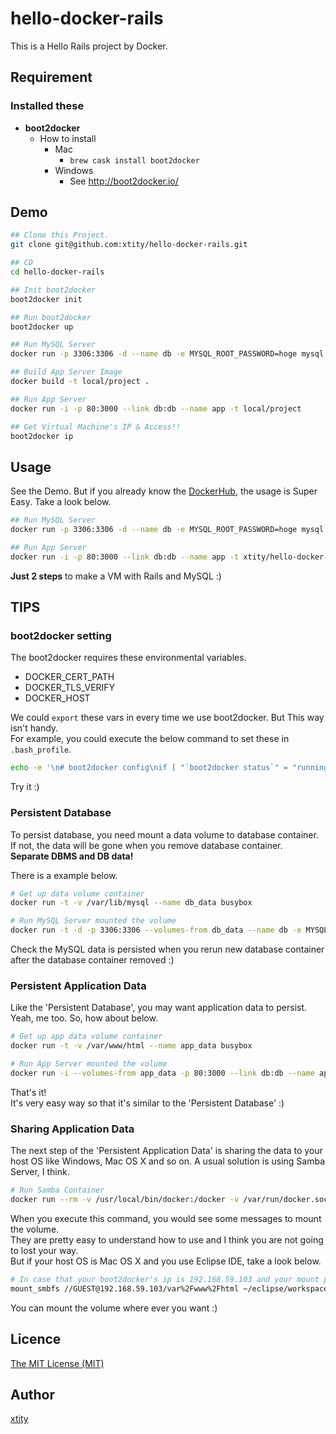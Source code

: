 hello-docker-rails
==================

This is a Hello Rails project by Docker.  

## Requirement
### Installed these
* __boot2docker__
    * How to install
        * Mac
            * ```brew cask install boot2docker```
        * Windows
            * See http://boot2docker.io/

## Demo
```bash
## Clone this Project.
git clone git@github.com:xtity/hello-docker-rails.git

## CD
cd hello-docker-rails

## Init boot2docker
boot2docker init

## Run boot2docker
boot2docker up

## Run MySQL Server
docker run -p 3306:3306 -d --name db -e MYSQL_ROOT_PASSWORD=hoge mysql 

## Build App Server Image
docker build -t local/project .

## Run App Server
docker run -i -p 80:3000 --link db:db --name app -t local/project

## Get Virtual Machine's IP & Access!!
boot2docker ip
```

## Usage
See the Demo. But if you already know the [DockerHub](https://registry.hub.docker.com/u/xtity/hello-docker-rails/), the usage is Super Easy. Take a look below.

```bash
## Run MySQL Server
docker run -p 3306:3306 -d --name db -e MYSQL_ROOT_PASSWORD=hoge mysql 

## Run App Server
docker run -i -p 80:3000 --link db:db --name app -t xtity/hello-docker-rails
```
__Just 2 steps__ to make a VM with Rails and MySQL :)

## TIPS
### boot2docker setting
The boot2docker requires these environmental variables.

* DOCKER_CERT_PATH
* DOCKER_TLS_VERIFY
* DOCKER_HOST

We could ```export``` these vars in every time we use boot2docker.
But This way isn't handy.  
For example, you could execute the below command to set these in ```.bash_profile```.  

```bash
echo -e '\n# boot2docker config\nif [ "`boot2docker status`" = "running" ]; then\n    $(boot2docker shellinit 2>/dev/null)\nfi\n' >> ~/.bash_profile
```

Try it :)

### Persistent Database
To persist database, you need mount a data volume to database container.  
If not, the data will be gone when you remove database container.  
__Separate DBMS and DB data!__

There is a example below.

```bash
# Get up data volume container
docker run -t -v /var/lib/mysql --name db_data busybox

# Run MySQL Server mounted the volume
docker run -t -d -p 3306:3306 --volumes-from db_data --name db -e MYSQL_ROOT_PASSWORD=hoge mysql
```

Check the MySQL data is persisted when you rerun new database container after the database container removed :)

### Persistent Application Data
Like the 'Persistent Database', you may want application data to persist.  
Yeah, me too. So, how about below.

```bash
# Get up app data volume container
docker run -t -v /var/www/html --name app_data busybox

# Run App Server mounted the volume
docker run -i --volumes-from app_data -p 80:3000 --link db:db --name app -t xtity/hello-docker-rails
```

That's it!  
It's very easy way so that it's similar to the 'Persistent Database' :)


### Sharing Application Data
The next step of the 'Persistent Application Data' is sharing the data to your host OS like Windows, Mac OS X and so on. 
A usual solution is using Samba Server, I think.

```bash
# Run Samba Container 
docker run --rm -v /usr/local/bin/docker:/docker -v /var/run/docker.sock:/docker.sock svendowideit/samba app_data
```

When you execute this command, you would see some messages to mount the volume.  
They are pretty easy to understand how to use and I think you are not going to lost your way.  
But if your host OS is Mac OS X and you use Eclipse IDE, take a look below.

```bash
# In case that your boot2docker's ip is 192.168.59.103 and your mount point is ~/eclipse/workspace/app_data
mount_smbfs //GUEST@192.168.59.103/var%2Fwww%2Fhtml ~/eclipse/workspace/app_data
```

You can mount the volume where ever you want :)


## Licence

[The MIT License (MIT)](https://github.com/xtity/hello-docker-rails/blob/master/LICENSE)

## Author

[xtity](https://github.com/xtity)
